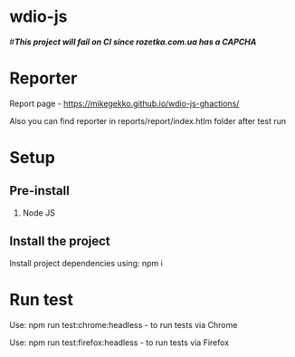 # wdio-js

#***This project will fail on CI since rozetka.com.ua has a CAPCHA***

# Reporter
Report page - https://mikegekko.github.io/wdio-js-ghactions/

Also you can find reporter in reports/report/index.htlm folder after test run

# Setup

## Pre-install

1. Node JS
   
## Install the project

Install project dependencies using: npm i

# Run test

Use: npm run test:chrome:headless - to run tests via Chrome

Use: npm run test:firefox:headless - to run tests via Firefox
